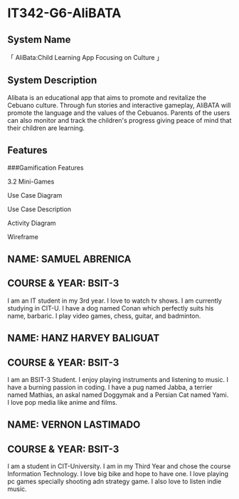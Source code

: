 # IT342-G6-AliBATA
## System Name
「 AliBata:Child Learning App Focusing on Culture 」

## System Description
Alibata is an educational app that aims to promote and revitalize the Cebuano culture. Through fun stories and interactive gameplay, AliBATA will promote the language and the values of the Cebuanos. Parents of the users can also monitor and track the children's progress giving peace of mind that their children are learning.

## Features
###Gamification Features

3.2 Mini-Games

Use Case Diagram

Use Case Description

Activity Diagram

Wireframe
## NAME: SAMUEL ABRENICA
## COURSE & YEAR: BSIT-3

I am an IT student in my 3rd year. I love to watch tv shows. I am currently studying in CIT-U. I have a dog named Conan which perfectly suits his name, barbaric. I play video games, chess, guitar, and badminton.

## NAME: HANZ HARVEY BALIGUAT
## COURSE & YEAR: BSIT-3

I am an BSIT-3 Student. I enjoy playing instruments  and listening to music. I have a burning passion in coding. I have a pug named Jabba, a terrier named Mathias, an askal named Doggymak and a Persian Cat named Yami. I love pop media like anime and films.

## NAME: VERNON LASTIMADO
## COURSE & YEAR: BSIT-3

I am a student in CIT-University. I am in my Third Year and chose the course Information Technology. I love big bike and hope to have one. I love playing pc games specially shooting adn strategy game. I also love to listen indie music. 
